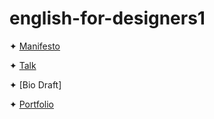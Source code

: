 # english-for-designers1
✦ [Manifesto](manifesto.md)

✦ [Talk](designmanifesto.pdf)

✦ [Bio Draft]

✦ [Portfolio](bioport.pdf)
